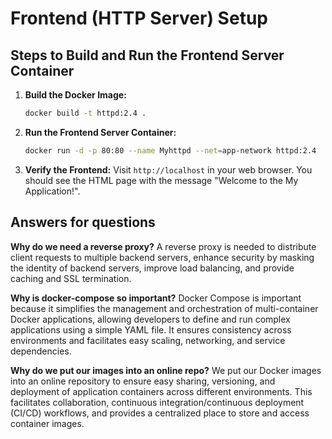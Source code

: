 # Frontend (HTTP Server) Setup

## Steps to Build and Run the Frontend Server Container

1. **Build the Docker Image:**
    ```bash
    docker build -t httpd:2.4 .
    ```

2. **Run the Frontend Server Container:**
    ```bash
    docker run -d -p 80:80 --name Myhttpd --net=app-network httpd:2.4
    ```

3. **Verify the Frontend:**
    Visit `http://localhost` in your web browser. You should see the HTML page with the message "Welcome to the My Application!".


## Answers for questions
**Why do we need a reverse proxy?**
A reverse proxy is needed to distribute client requests to multiple backend servers, enhance security by masking the identity of backend servers, improve load balancing, and provide caching and SSL termination.

**Why is docker-compose so important?**
Docker Compose is important because it simplifies the management and orchestration of multi-container Docker applications, allowing developers to define and run complex applications using a simple YAML file. It ensures consistency across environments and facilitates easy scaling, networking, and service dependencies.

**Why do we put our images into an online repo?**
We put our Docker images into an online repository to ensure easy sharing, versioning, and deployment of application containers across different environments. This facilitates collaboration, continuous integration/continuous deployment (CI/CD) workflows, and provides a centralized place to store and access container images.
